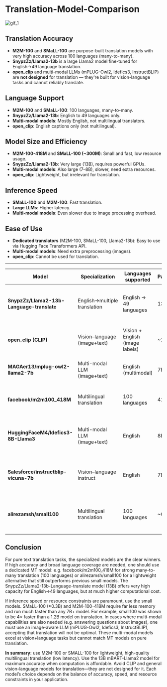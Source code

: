 # Translation-Model-Comparison

![gif_1](https://github.com/user-attachments/assets/29dbd7bd-1115-44ca-98bb-868f59e66813)

## Translation Accuracy
- **M2M-100** and **SMaLL-100** are purpose-built translation models with very high accuracy across 100 languages (many-to-many).  
- **SnypzZz/Llama2-13b** is a large Llama2 model fine-tuned for English→49 language translation.
- **open_clip** and multi-modal LLMs (mPLUG-Owl2, Idefics3, InstructBLIP) are **not designed** for translation — they're built for vision-language tasks and cannot reliably translate.

## Language Support
- **M2M-100** and **SMaLL-100**: 100 languages, many-to-many.
- **SnypzZz/Llama2-13b**: English to 49 languages only.
- **Multi-modal models**: Mostly English, not multilingual translators.
- **open_clip**: English captions only (not multilingual).

## Model Size and Efficiency
- **M2M-100-418M** and **SMaLL-100 (~300M)**: Small and fast, low resource usage.
- **SnypzZz/Llama2-13b**: Very large (13B), requires powerful GPUs.
- **Multi-modal models**: Also large (7–8B), slower, need extra resources.
- **open_clip**: Lightweight, but irrelevant for translation.

## Inference Speed
- **SMaLL-100** and **M2M-100**: Fast translation.
- **Large LLMs**: Higher latency.
- **Multi-modal models**: Even slower due to image processing overhead.

## Ease of Use
- **Dedicated translators** (M2M-100, SMaLL-100, Llama2-13b): Easy to use via Hugging Face Transformers API.
- **Multi-modal models**: Need extra preprocessing (images).
- **open_clip**: Cannot be used for translation.

---

| Model                               | Specialization              | Languages supported             | Params      | Notes                                                             |
|-------------------------------------|-----------------------------|---------------------------------|-------------|-------------------------------------------------------------------|
| **SnypzZz/Llama2-13b-Language-translate** | English→multiple translation | English → 49 languages     | 13B         | Fine-tuned mBART-50 on Llama2; one-to-many (English → target)     |
| **open_clip (CLIP)**                | Vision–language (image+text) | Vision + English (image labels)  | ~100M       | Contrastive vision-text model; **not** a translation model  |
| **MAGAer13/mplug-owl2-llama2-7b**   | Multi-modal LLM (image+text) | English (multimodal)            | 7B          | General LLM for VQA/captioning; not specialized for translation   |
| **facebook/m2m100_418M**            | Multilingual translation    | 100 languages      | 418M        | Many-to-many translator (9900 directions); high accuracy  |
| **HuggingFaceM4/Idefics3-8B-Llama3** | Multi-modal LLM (image+text) | English           | 8B          | Vision-language model (VQA, OCR, etc.); not translation-specific  |
| **Salesforce/instructblip-vicuna-7b** | Vision–language instruct     | English                         | 7B          | Instruct-tuned vision-language model; not translation-focused     |
| **alirezamsh/small100**             | Multilingual translation    | 100 languages      | ~0.3B       | Compact translator (distilled M2M100); competitive accuracy  |  

## Conclusion

For pure text translation tasks, the specialized models are the clear winners. If high accuracy and broad language coverage are needed, one should use a dedicated MT model: e.g. facebook/m2m100_418M for strong many-to-many translation (100 languages) or alirezamsh/small100 for a lightweight alternative that still outperforms previous small models​. The SnypzZz/Llama2-13b-Language-translate model (13B) offers very high capacity for English→49 languages, but at much higher computational cost. 

If inference speed or resource constraints are paramount, use the small models. SMaLL-100 (≈0.3B) and M2M-100-418M require far less memory and run much faster than any 7B+ model​. For example, small100 was shown to be 4× faster than a 1.2B model on translation. In cases where multi-modal capabilities are also needed (e.g. answering questions about images), one must use an image-aware LLM (mPLUG-Owl2, Idefics3, InstructBLIP), accepting that translation will not be optimal. These multi-modal models excel at vision+language tasks but cannot match MT models on pure translation. 

**In summary:** use M2M-100 or SMALL-100 for lightweight, high-quality multilingual translation (low latency). Use the 13B mBART-Llama2 model for maximum accuracy when computation is affordable. Avoid CLIP and general vision-language models for translation—they are not designed for it. Each model’s choice depends on the balance of accuracy, speed, and resource constraints in your application.
